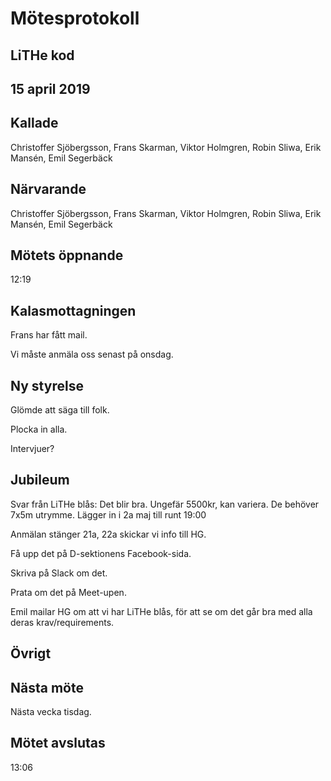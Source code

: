 # Mötesprotokoll

## LiTHe kod

## 15 april 2019

## Kallade
Christoffer Sjöbergsson, Frans Skarman, Viktor Holmgren, Robin Sliwa, Erik Mansén, Emil Segerbäck

## Närvarande
Christoffer Sjöbergsson, Frans Skarman, Viktor Holmgren, Robin Sliwa, Erik Mansén, Emil Segerbäck

## Mötets öppnande
12:19

## Kalasmottagningen
Frans har fått mail.

Vi måste anmäla oss senast på onsdag.

## Ny styrelse
Glömde att säga till folk.

Plocka in alla.

Intervjuer?

## Jubileum
Svar från LiTHe blås: Det blir bra. Ungefär 5500kr, kan variera. De behöver 7x5m utrymme. Lägger in i 2a maj till runt 19:00

Anmälan stänger 21a, 22a skickar vi info till HG.

Få upp det på D-sektionens Facebook-sida.

Skriva på Slack om det.

Prata om det på Meet-upen.

Emil mailar HG om att vi har LiTHe blås, för att se om det går bra med alla deras krav/requirements.

## Övrigt

## Nästa möte
Nästa vecka tisdag.

## Mötet avslutas
13:06
